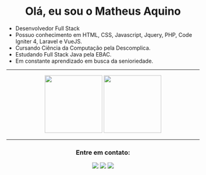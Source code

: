 
<h1 align="center">Olá, eu sou o Matheus Aquino</h1>

- Desenvolvedor Full Stack
- Possuo conhecimento em HTML, CSS, Javascript, Jquery, PHP, Code Igniter 4, Laravel e VueJS.
- Cursando Ciência da Computação pela Descomplica.
- Estudando Full Stack Java pela EBAC.
- Em constante aprendizado em busca da senioriedade.

***************	

<div align="center">
  <img height="150em" src="https://github-readme-stats-eight-theta.vercel.app/api?username=mfaoficial&show_icons=true&theme=tokyonight&include_all_commits=true&count_private=true"/>
  <img height="150em" src="https://github-readme-stats-eight-theta.vercel.app/api/top-langs/?username=mfaoficial&layout=compact&langs_count=8&theme=tokyonight"/>
<div>

*******************

<h3 align="center">Entre em contato:</h3>
<a href="mailto:mfaoficial@gmail.com" target="blank"><img src="https://custom-icon-badges.demolab.com/badge/-mfaoficial@gmail.com-000000?style=for-the-badge&logo=mention&logoColor=white"></a>
<a href="https://linkedin.com/in/matheus-aquino-73523927" target="blank"><img src="https://custom-icon-badges.demolab.com/badge/-LinkedIn-000000?style=for-the-badge&logo=linkedin&logoColor=white"></a>
<a href="https://instagram.com/mfaplay" target="blank"><img src="https://custom-icon-badges.demolab.com/badge/-Instagram-000000?style=for-the-badge&logo=instagram&logoColor=white"></a>
</p>
